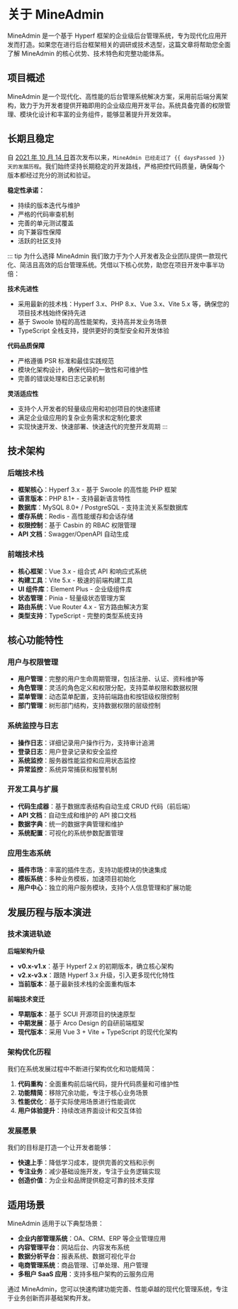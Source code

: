 # 关于 MineAdmin

MineAdmin 是一个基于 Hyperf 框架的企业级后台管理系统，专为现代化应用开发而打造。如果您在进行后台框架相关的调研或技术选型，这篇文章将帮助您全面了解 MineAdmin 的核心优势、技术特色和完整功能体系。

## 项目概述

MineAdmin 是一个现代化、高性能的后台管理系统解决方案，采用前后端分离架构，致力于为开发者提供开箱即用的企业级应用开发平台。系统具备完善的权限管理、模块化设计和丰富的业务组件，能够显著提升开发效率。

## 长期且稳定

<script setup>
import { computed } from 'vue'

// MineAdmin 开始开发的日期 (2021年10月14日)
const startDate = new Date('2021-10-14')
const currentDate = new Date()

// 计算天数差
const daysPassed = computed(() => {
  const timeDiff = currentDate.getTime() - startDate.getTime()
  return Math.floor(timeDiff / (1000 * 3600 * 24))
})
</script>

自 [2021 年 10 月 14 日](https://github.com/mineadmin/MineAdmin/commit/670f6439ba2a6fe8181bbf138c247bfb1d26601c)首次发布以来，`MineAdmin 已经走过了 {{ daysPassed }} 天的发展历程`。我们始终坚持长期稳定的开发路线，严格把控代码质量，确保每个版本都经过充分的测试和验证。

**稳定性承诺：**
- 持续的版本迭代与维护
- 严格的代码审查机制
- 完善的单元测试覆盖
- 向下兼容性保障
- 活跃的社区支持

::: tip 为什么选择 MineAdmin
我们致力于为个人开发者及企业团队提供一款现代化、简洁且高效的后台管理系统。凭借以下核心优势，助您在项目开发中事半功倍：

**技术先进性**
- 采用最新的技术栈：Hyperf 3.x、PHP 8.x、Vue 3.x、Vite 5.x 等，确保您的项目技术栈始终保持先进
- 基于 Swoole 协程的高性能架构，支持高并发业务场景
- TypeScript 全栈支持，提供更好的类型安全和开发体验

**代码品质保障**
- 严格遵循 PSR 标准和最佳实践规范
- 模块化架构设计，确保代码的一致性和可维护性
- 完善的错误处理和日志记录机制

**灵活适应性**
- 支持个人开发者的轻量级应用和初创项目的快速搭建
- 满足企业级应用的复杂业务需求和定制化要求
- 实现快速开发、快速部署、快速迭代的完整开发周期
:::

## 技术架构

### 后端技术栈
- **框架核心**：Hyperf 3.x - 基于 Swoole 的高性能 PHP 框架
- **语言版本**：PHP 8.1+ - 支持最新语言特性
- **数据库**：MySQL 8.0+ / PostgreSQL - 支持主流关系型数据库
- **缓存系统**：Redis - 高性能缓存和会话存储
- **权限控制**：基于 Casbin 的 RBAC 权限管理
- **API 文档**：Swagger/OpenAPI 自动生成

### 前端技术栈
- **核心框架**：Vue 3.x - 组合式 API 和响应式系统
- **构建工具**：Vite 5.x - 极速的前端构建工具
- **UI 组件库**：Element Plus - 企业级组件库
- **状态管理**：Pinia - 轻量级状态管理方案
- **路由系统**：Vue Router 4.x - 官方路由解决方案
- **类型支持**：TypeScript - 完整的类型系统支持

## 核心功能特性

### 用户与权限管理
- **用户管理**：完整的用户生命周期管理，包括注册、认证、资料维护等
- **角色管理**：灵活的角色定义和权限分配，支持菜单权限和数据权限
- **菜单管理**：动态菜单配置，支持前端路由和按钮级权限控制
- **部门管理**：树形部门结构，支持数据权限的层级控制

### 系统监控与日志
- **操作日志**：详细记录用户操作行为，支持审计追溯
- **登录日志**：用户登录记录和安全监控
- **系统监控**：服务器性能监控和应用状态监控
- **异常监控**：系统异常捕获和报警机制

### 开发工具与扩展
- **代码生成器**：基于数据库表结构自动生成 CRUD 代码（前后端）
- **API 文档**：自动生成和维护的 API 接口文档
- **数据字典**：统一的数据字典管理和维护
- **系统配置**：可视化的系统参数配置管理

### 应用生态系统
- **插件市场**：丰富的插件生态，支持功能模块的快速集成
- **模板系统**：多种业务模板，加速项目初始化
- **用户中心**：独立的用户服务模块，支持个人信息管理和扩展功能

## 发展历程与版本演进

### 技术演进轨迹

**后端架构升级**
- **v0.x-v1.x**：基于 Hyperf 2.x 的初期版本，确立核心架构
- **v2.x-v3.x**：跟随 Hyperf 3.x 升级，引入更多现代化特性
- **当前版本**：基于最新技术栈的全面重构版本

**前端技术变迁**
- **早期版本**：基于 SCUI 开源项目的快速原型
- **中期发展**：基于 Arco Design 的自研前端框架
- **现代版本**：采用 Vue 3 + Vite + TypeScript 的现代化架构

### 架构优化历程

我们在系统发展过程中不断进行架构优化和功能精简：

1. **代码重构**：全面重构前后端代码，提升代码质量和可维护性
2. **功能精简**：移除冗余功能，专注于核心业务场景
3. **性能优化**：基于实际使用场景进行性能调优
4. **用户体验提升**：持续改进界面设计和交互体验

### 发展愿景

我们的目标是打造一个让开发者能够：
- **快速上手**：降低学习成本，提供完善的文档和示例
- **专注业务**：减少基础设施开发，专注于业务逻辑实现
- **创造价值**：为企业和品牌提供稳定可靠的技术支撑

## 适用场景

MineAdmin 适用于以下典型场景：

- **企业内部管理系统**：OA、CRM、ERP 等企业管理应用
- **内容管理平台**：网站后台、内容发布系统
- **数据分析平台**：报表系统、数据可视化平台
- **电商管理系统**：商品管理、订单处理、用户管理
- **多租户 SaaS 应用**：支持多租户架构的云服务应用

通过 MineAdmin，您可以快速构建功能完善、性能卓越的现代化管理系统，专注于业务创新而非基础架构开发。